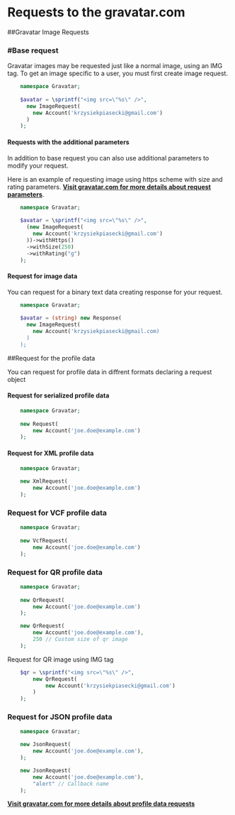 # Requests to the gravatar.com

##Gravatar Image Requests

### #Base request

Gravatar images may be requested just like a normal image, using an IMG tag. To get an image specific to a user, you must first create image request.

```php
    namespace Gravatar;
    
    $avatar = \sprintf("<img src=\"%s\" />",
      new ImageRequest(
        new Account('krzysiekpiasecki@gmail.com')
      )
    );  
```

#### Requests with the additional parameters

In addition to base request you can also use additional parameters to modify your request.

Here is an example of requesting image using https scheme with size and rating parameters. **[Visit gravatar.com for more details about request parameters](http://en.gravatar.com/site/implement/images/)**.


```php
    namespace Gravatar;
    
    $avatar = \sprintf("<img src=\"%s\" />",
      (new ImageRequest(
        new Account('krzysiekpiasecki@gmail.com')
      ))->withHttps()
      ->withSize(250)
      ->withRating("g")
    );  
```

#### Request for image data

You can request for a binary text data creating response for your request.

```php
    namespace Gravatar;
    
    $avatar = (string) new Response(
      new ImageRequest(
        new Account('krzysiekpiasecki@gmail.com)
      )
    );
```


##Request for the profile data

You can request for profile data in diffrent formats declaring a request object

#### Request for serialized profile data

```php
    namespace Gravatar;
    
    new Request(
        new Account('joe.doe@example.com')
    );
```

#### Request for XML profile data
```php
    namespace Gravatar;
    
    new XmlRequest(
        new Account('joe.doe@example.com')
    );
```

### Request for VCF profile data
```php
    namespace Gravatar;
    
    new VcfRequest(
        new Account('joe.doe@example.com')
    );
```

### Request for QR profile data
```php
    namespace Gravatar;
    
    new QrRequest(
        new Account('joe.doe@example.com')
    );

    new QrRequest(
        new Account('joe.doe@example.com'),
        250 // Custom size of qr image
    );
```

Request for QR image using IMG tag
```php
    $qr = \sprintf("<img src=\"%s\" />",
        new QrRequest(
            new Account('krzysiekpiasecki@gmail.com')
        )
    );
```

### Request for JSON profile data

```php
    namespace Gravatar;

    new JsonRequest(
        new Account('joe.doe@example.com'),
    );

    new JsonRequest(
        new Account('joe.doe@example.com'),
        "alert" // Callback name
    );
```

**[Visit gravatar.com for more details about profile data requests](http://en.gravatar.com/site/implement/profiles/)**
